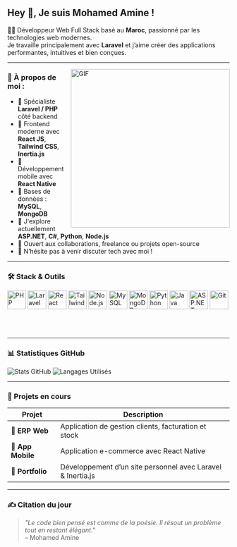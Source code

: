 ## Hey 👋, Je suis Mohamed Amine !

👨‍💻 Développeur Web Full Stack basé au **Maroc**, passionné par les technologies web modernes.  
Je travaille principalement avec **Laravel** et j’aime créer des applications performantes, intuitives et bien conçues.

---

<img align="right" alt="GIF" src="https://raw.githubusercontent.com/rahul-jha98/rahul-jha98/main/techstack.gif" width="360px"/>

### 🧐 À propos de moi :

- 💼 Spécialiste **Laravel / PHP** côté backend  
- 🎨 Frontend moderne avec **React JS**, **Tailwind CSS**, **Inertia.js**  
- 📱 Développement mobile avec **React Native**  
- 💾 Bases de données : **MySQL**, **MongoDB**  
- 🌱 J'explore actuellement **ASP.NET**, **C#**, **Python**, **Node.js**  
- 🤝 Ouvert aux collaborations, freelance ou projets open-source  
- 💬 N’hésite pas à venir discuter tech avec moi !  

---

### 🛠️ Stack & Outils

<a><img src="https://cdn.jsdelivr.net/gh/devicons/devicon/icons/php/php-original.svg" alt="PHP" height="42px"/></a>
<a><img src="https://cdn.jsdelivr.net/gh/devicons/devicon/icons/laravel/laravel-plain.svg" alt="Laravel" height="42px"/></a>
<a><img src="https://cdn.jsdelivr.net/gh/devicons/devicon/icons/react/react-original.svg" alt="React" height="42px"/></a>
<a><img src="https://cdn.jsdelivr.net/gh/devicons/devicon/icons/tailwindcss/tailwindcss-plain.svg" alt="Tailwind" height="42px"/></a>
<a><img src="https://cdn.jsdelivr.net/gh/devicons/devicon/icons/nodejs/nodejs-original.svg" alt="Node.js" height="42px"/></a>
<a><img src="https://cdn.jsdelivr.net/gh/devicons/devicon/icons/mysql/mysql-original.svg" alt="MySQL" height="42px"/></a>
<a><img src="https://cdn.jsdelivr.net/gh/devicons/devicon/icons/mongodb/mongodb-original.svg" alt="MongoDB" height="42px"/></a>
<a><img src="https://cdn.jsdelivr.net/gh/devicons/devicon/icons/python/python-original.svg" alt="Python" height="42px"/></a>
<a><img src="https://cdn.jsdelivr.net/gh/devicons/devicon/icons/java/java-original.svg" alt="Java" height="42px"/></a>
<a><img src="https://cdn.jsdelivr.net/gh/devicons/devicon/icons/dot-net/dot-net-original.svg" alt="ASP.NET" height="42px"/></a>
<a><img src="https://cdn.jsdelivr.net/gh/devicons/devicon/icons/git/git-original.svg" alt="Git" height="42px"/></a>

<br/><br/>

---

### 📊 Statistiques GitHub

![Stats GitHub](https://github-readme-stats.vercel.app/api?username=ton-github&show_icons=true&theme=radical)
![Langages Utilisés](https://github-readme-stats.vercel.app/api/top-langs/?username=ton-github&layout=compact&theme=radical)

---

### 🚀 Projets en cours

| Projet | Description |
|--------|-------------|
| 🧮 **ERP Web** | Application de gestion clients, facturation et stock |
| 📱 **App Mobile** | Application e-commerce avec React Native |
| 💼 **Portfolio** | Développement d’un site personnel avec Laravel & Inertia.js |

---

### ✍️ Citation du jour

> _"Le code bien pensé est comme de la poésie. Il résout un problème tout en restant élégant."_  
> – Mohamed Amine
